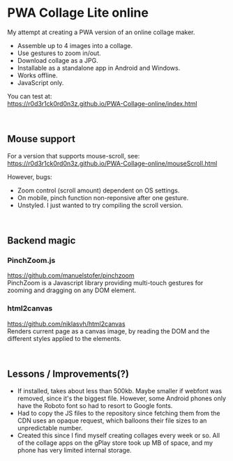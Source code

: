 # PWA Collage Lite online
My attempt at creating a PWA version of an online collage maker. 
* Assemble up to 4 images into a collage.
* Use gestures to zoom in/out.
* Download collage as a JPG. 
* Installable as a standalone app in Android and Windows. 
* Works offline.
* JavaScript only.

You can test at: <br>
https://r0d3r1ck0rd0n3z.github.io/PWA-Collage-online/index.html

<br>

## Mouse support

For a version that supports mouse-scroll, see: <br>
https://r0d3r1ck0rd0n3z.github.io/PWA-Collage-online/mouseScroll.html

However, bugs:
* Zoom control (scroll amount) dependent on OS settings.
* On mobile, pinch function non-reponsive after one gesture.
* Unstyled. I just wanted to try compiling the scroll version.

<br>

## Backend magic


### PinchZoom.js 
https://github.com/manuelstofer/pinchzoom <br>
PinchZoom is a Javascript library providing multi-touch gestures for zooming and dragging on any DOM element.

### html2canvas
https://github.com/niklasvh/html2canvas <br>
Renders current page as a canvas image, by reading the DOM and the different styles applied to the elements.

<br>

## Lessons / Improvements(?)

* If installed, takes about less than 500kb. Maybe smaller if webfont was removed, since it's the biggest file. However, some Android phones only have the Roboto font so had to resort to Google fonts.
* Had to copy the JS files to the repository since fetching them from the CDN uses an opaque request, which balloons their file sizes to an unpredictable number.
* Created this since I find myself creating collages every week or so. All of the collage apps on the gPlay store took up MB of space, and my phone has very limited internal storage.

<br>
<br>
